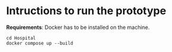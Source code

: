 # Intructions to run the prototype

**Requirements**: Docker has to be installed on the machine.

```
cd Hospital
docker compose up --build
```
